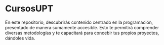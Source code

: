 # CursosUPT


En este repositorio, descubrirás contenido centrado en la programación,
 presentado de manera sumamente accesible. Esto te permitirá comprender diversas metodologías 
 y te capacitará para concebir tus propios proyectos, dándoles vida.




